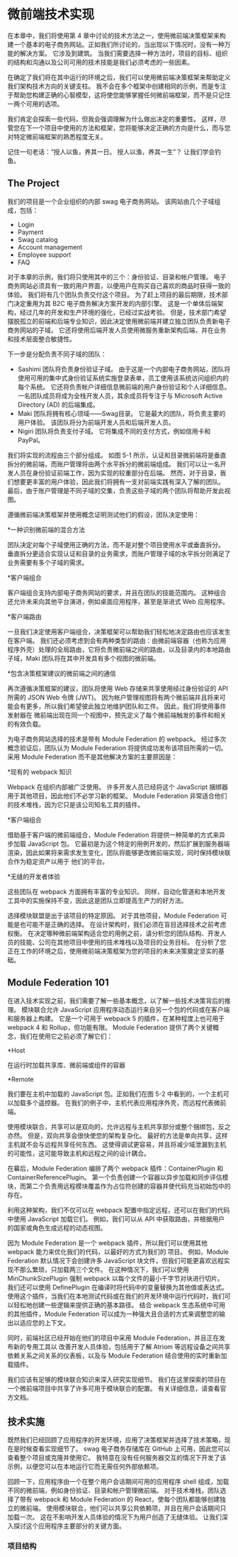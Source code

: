 # 微前端技术实现
在本章中，我们将使用第 4 章中讨论的技术方法之一，使用微前端决策框架来构建一个基本的电子商务网站。正如我们所讨论的，当出现以下情况时，没有一种万能的解决方案。 它涉及到建筑。 当我们需要选择一种方法时，项目的目标、组织的结构和沟通以及公司可用的技术技能是我们必须考虑的一些因素。

在确定了我们将在其中运行的环境之后，我们可以使用微前端决策框架来帮助定义我们架构技术方向的关键支柱。 我不会在多个框架中创建相同的示例，而是专注于帮助您构建正确的心智模型，这将使您能够掌握任何微前端框架，而不是只记住一两个可用的选项。

我们肯定会探索一些代码，但我会强调理解为什么做出决定的重要性。 这样，尽管您在下一个项目中使用的方法和框架，您将能够决定正确的方向是什么，而与您对特定微前端框架的熟悉程度无关。

记住一句老话：“授人以鱼，养其一日。 授人以渔，养其一生”？ 让我们学会钓鱼。

##  The Project
我们的项目是一个企业组织的内部 swag 电子商务网站。 该网站由几个子域组成，包括：

* Login
* Payment
* Swag catalog
* Account management
* Employee support
* FAQ

对于本章的示例，我们将只使用其中的三个：身份验证、目录和帐户管理。 电子商务网站必须具有一致的用户界面，以便用户在购买自己喜欢的商品时获得一致的体验。 我们将有几个团队负责交付这个项目。 为了赶上项目的最后期限，技术部门决定重用为其 B2C 电子商务解决方案开发的内部引擎。 这是一个单体后端架构，经过几年的开发和生产环境的强化，已经过实战考验。 但是，技术部门希望摆脱孤立的前端和后端专业知识，因此决定使用微前端并建立独立团队负责新电子商务网站的子域。 它还将使用后端开发人员使用微服务重新架构后端，并在业务和技术层面整合敏捷性。

下一步是分配负责不同子域的团队：

* Sashimi 团队将负责身份验证子域。 由于这是一个内部电子商务网站，团队将使用可用的集中式身份验证系统实施登录表单，员工使用该系统访问组织内的每个系统。 它还将负责帐户详细信息微前端的用户身份验证和个人详细信息。 一名团队成员将成为全栈开发人员，其余成员将专注于与 Microsoft Active Directory (AD) 的后端集成。
* Maki 团队将拥有核心领域——Swag目录。 它是最大的团队，将负责主要的用户体验。 该团队将分为前端开发人员和后端开发人员。
* Nigiri 团队将负责支付子域。 它将集成不同的支付方式，例如信用卡和 PayPal。

我们将实现的流程由三个部分组成。 如图 5-1 所示，认证和目录微前端将是垂直拆分的微前端，而账户管理将由两个水平拆分的微前端组成。 我们可以让一名开发人员在身份验证前端工作，因为实现的较重部分在后端。 然而，对于目录，我们想要更丰富的用户体验，因此我们将拥有一支对前端实践有深入了解的团队。 最后，由于账户管理是不同子域的交集，负责这些子域的两个团队将帮助开发此视图。

遵循微前端决策框架并使用概念证明测试他们的假设，团队决定使用：

*一种识别微前端的混合方法

团队决定对每个子域使用正确的方法，而不是对整个项目使用水平或垂直拆分。 垂直拆分更适合实现认证和目录的业务需求，而账户管理子域的水平拆分则满足了业务需要有多个子域的需求。

*客户端组合

客户端组合支持内部电子商务网站的要求，并且在团队的技能范围内。 这种组合还允许未来向其他平台演进，例如桌面应用程序，甚至是渐进式 Web 应用程序。

*客户端路由

一旦我们决定使用客户端组合，决策框架可以帮助我们轻松地决定路由也应该发生在客户端。 我们还必须考虑到会有两种类型的路由：由微前端容器（也称为应用程序外壳）处理的全局路由，它将负责微前端之间的路由，以及目录内的本地路由 子域，Maki 团队将在其中开发具有多个视图的微前端。


*包含决策框架建议的微前端之间的通信

再次遵循决策框架的建议，团队将使用 Web 存储来共享使用经过身份验证的 API 所需的 JSON Web 令牌 (JWT)。 因为帐户管理视图将有两个微前端并且将来可能会有更多，所以我们希望彼此独立地维护团队和工件。 因此，我们将使用事件发射器在
微前端出现在同一个视图中，预先定义了每个微前端触发的事件和相关的有效负载。


为电子商务网站选择的技术是带有 Module Federation 的 webpack。 经过多次概念验证后，团队认为 Module Federation 将提供成功发布该项目所需的一切。 采用 Module Federation 而不是其他解决方案的主要原因是：

*现有的 webpack 知识

Webpack 在组织内部被广泛使用。 许多开发人员已经将这个 JavaScript 捆绑器用于其他项目，因此他们不必学习新的框架。 Module Federation 非常适合他们的技术堆栈，因为它只是该公司知名工具的插件。

*客户端组合

借助基于客户端的微前端组合，Module Federation 将提供一种简单的方式来异步加载 JavaScript 包。 它最初是为这个特定的用例开发的，然后扩展到服务器端渲染，因此如果将来需求发生变化，团队将能够更改微前端实现，同时保持模块联合作为稳定资产以用于 他们的平台。

*无缝的开发者体验

这些团队在 webpack 方面拥有丰富的专业知识。 同样，自动化管道和本地开发工具中的实施保持不变，因此这是团队立即提高生产力的好方法。

选择模块联盟是出于该项目的特定原因。 对于其他项目，Module Federation 可能是也可能不是正确的选择。 在设计架构时，我们必须在盲目选择技术之前考虑权衡。 在决定哪种微前端架构适合您的用例之前，请分析您的团队结构、开发人员的技能、公司在其他项目中使用的技术堆栈以及项目的业务目标。 在分析了您正在工作的环境之后，使用微前端决策框架为您的项目的未来决策奠定坚实的基础。

##  Module Federation 101

在进入技术实现之前，我们需要了解一些基本概念，以了解一些技术决策背后的推理。 模块联合允许 JavaScript 应用程序动态运行来自另一个包的代码或在客户端和服务器上构建。 它是一个可用于 webpack 5 的插件，在某种程度上也可用于 webpack 4 和 Rollup，但功能有限。 Module Federation 提供了两个关键概念，我们在使用它之前必须了解它们：

*Host

在运行时加载共享库、微前端或组件的容器

*Remote

我们要在主机中加载的 JavaScript 包。正如我们在图 5-2 中看到的，一个主机可以加载多个遥控器。 在我们的例子中，主机代表应用程序外壳，而远程代表微前端。

使用模块联合，共享可以是双向的，允许远程与主机共享部分或整个捆绑包，反之亦然。 但是，双向共享会很快使您的架构复杂化。 最好的方法是单向共享，这样主机就不会与远程共享任何东西。 这使得调试更容易，并且将减少域泄漏到主机的可能性，这可能导致主机和远程之间的设计耦合。

在幕后，Module Federation 编排了两个 webpack 插件：ContainerPlugin 和 ContainerReferencePlugin。 第一个负责创建一个容器以异步加载和同步评估模块，而第二个负责用远程模块覆盖作为占位符创建的容器并使代码充当初始包中的存在。

利用这种架构，我们不仅可以在 webpack 配置中指定远程，还可以在我们的代码中使用 JavaScript 加载它们。 例如，我们可以从 API 中获取路由，并根据用户的国家或角色生成远程的动态视图。

因为 Module Federation 是一个 webpack 插件，所以我们可以使用其他 webpack 能力来优化我们的代码，以最好的方式为我们的
项目。 例如，Module Federation 默认情况下会创建许多 JavaScript 块文件，但我们可能更喜欢远程实现不那么繁琐，只加载两三个文件。 在这种情况下，我们可以使用 MinChunkSizePlugin 强制 webpack 以每个文件的最小千字节对块进行切片。 我们还可以使用 DefinePlugin 在编译时将代码中的变量替换为其他值或表达式。 使用这个插件，当我们在本地测试代码或在我们的开发环境中运行代码时，我们可以轻松地创建一些逻辑来提供正确的基本路径。 结合 webpack 生态系统中可用的其他插件，Module Federation 可以成为一种强大且合适的方式来调整您的输出以适应您的上下文。

同时，前端社区已经开始在他们的项目中采用 Module Federation，并且正在发布新的专用工具以
改善开发人员体验，包括用于了解 Atriom 等远程设备之间共享依赖关系之间关系的仪表板，以及与 Module Federation 结合使用的实时重新加载插件。

我们应该有足够的模块联合知识来深入研究实现细节。 我们在这里探索的项目在一个微前端项目中共享了许多可用于模块联合的配置。 有关详细信息，请查看官方文档。


## 技术实施

既然我们已经回顾了应用程序的开发环境，应用了决策框架并选择了技术策略，现在是时候查看实现细节了。 swag 电子商务存储库在 GitHub 上可用，因此您可以查看整个项目或克隆并使用它。 我特意在没有任何服务器交互的情况下开发了该示例，以便您可以在本地运行它而无需任何外部依赖项。

回顾一下，应用程序由一个在整个用户会话期间可用的应用程序 shell 组成，加载不同的微前端，例如身份验证、目录和帐户管理微前端。 对于技术堆栈，团队选择了带有 webpack 和 Module Federation 的 React，使每个团队都能够创建独立的微前端。 使用模块联合，他们可以共享公共依赖项，并且在用户会话期间只加载一次。 这在不影响开发人员体验的情况下为用户创造了无缝体验。 让我们深入探讨这个应用程序主要部分的关键方面。


### 项目结构



